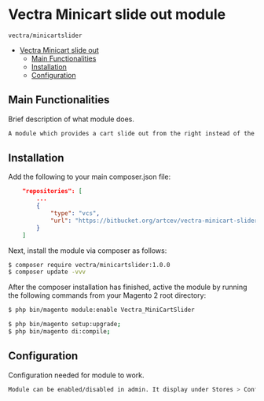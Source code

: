 # Vectra Minicart slide out module

`vectra/minicartslider`

- [Vectra Minicart slide out](#vectra-minicartslider)
    - [Main Functionalities](#main-functionalities)
    - [Installation](#installation)
    - [Configuration](#configuration)

## Main Functionalities

Brief description of what module does.

```bash
A module which provides a cart slide out from the right instead of the traditional cart hover. Module has the option to display a selected CMS block when minicart is empty. Content Manager can select a dropdown list of static blocks. for empty cart CMS block.
```

## Installation

Add the following to your main composer.json file:

```json
    "repositories": [
        ...
        {
            "type": "vcs",
            "url": "https://bitbucket.org/artcev/vectra-minicart-slider.git"
        }
    ]
```

Next, install the module via composer as follows:

```bash
$ composer require vectra/minicartslider:1.0.0
$ composer update -vvv
```

After the composer installation has finished, active the module by running the following commands from your Magento 2 root directory:

```bash
$ php bin/magento module:enable Vectra_MiniCartSlider

$ php bin/magento setup:upgrade;
$ php bin/magento di:compile;
```

## Configuration

Configuration needed for module to work.

```bash
Module can be enabled/disabled in admin. It display under Stores > Configuration > Vectra > Minicart slide out
```